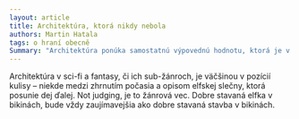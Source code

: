 ```yaml
---
layout: article
title: Architektúra, ktorá nikdy nebola
authors: Martin Hatala
tags: o hraní obecně
Summary: "Architektúra ponúka samostatnú výpovednú hodnotu, ktorá je v rámci žánru a aj RPG málo rozvinutá. Samozrejme, elfovia bývajú na stromoch, trpaslíci pod zemou a rovnako, ako každý aspekt tejto sub-kultúry, má už nejaké jasné stereotypy, ktoré fungujú. Architektúra však vie priniesť veľmi veľa do celkovej atmosféry príbehu."
---
```

Architektúra v sci-fi a fantasy, či ich sub-žánroch,
je väčšinou v pozícií kulisy – niekde medzi
zhrnutím počasia a opisom elfskej slečny, ktorá
posunie dej ďalej. Not judging, je to žánrová vec.
Dobre stavaná elfka v bikinách, bude vždy zaujímavejšia
ako dobre stavaná stavba v bikinách.